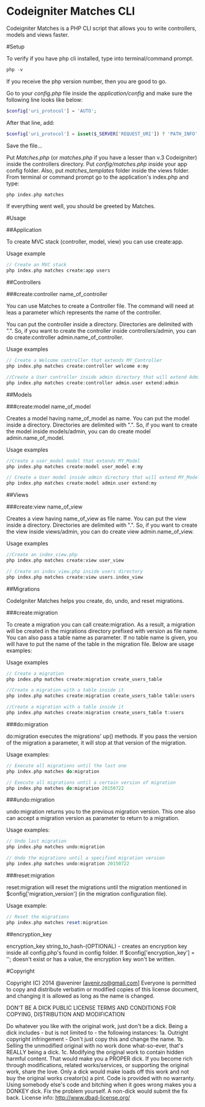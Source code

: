 Codeigniter Matches CLI
======================

Codeigniter Matches is a PHP CLI script that allows you to write controllers, models and views faster.

#Setup

To verify if you have php cli installed, type into terminal/command prompt.
```php
php -v
```
If you receive the php version number, then you are good to go.

Go to your *config.php* file inside the *application/config* and make sure the following line looks like below:
```php
$config['uri_protocol'] = 'AUTO';
```
After that line, add:
```php
$config['uri_protocol'] = isset($_SERVER['REQUEST_URI']) ? 'PATH_INFO' : 'CLI';
```

Save the file...

Put *Matches.php* (or *matches.php* if you have a lesser than v.3 Codeigniter) inside the controllers directory. Put *config/matches.php* inside your app config folder. Also, put *matches_templates* folder inside the views folder.
From terminal or command prompt go to the application's index.php and type:
```php
php index.php matches
```

If everything went well, you should be greeted by Matches.

#Usage

##Application

To create MVC stack (controller, model, view) you can use create:app.

Usage example
```php
// Create an MVC stack
php index.php matches create:app users
```

##Controllers

###create:controller name_of_controller

You can use Matches to create a Controller file. The command will need at leas a parameter which represents the name of the controller.

You can put the controller inside a directory. Directories are delimited with ".". So, if you want to create the controller inside controllers/admin, you can do create:controller admin.name_of_controller.

Usage examples
```php
// Create a Welcome controller that extends MY_Controller
php index.php matches create:controller welcome e:my

//Create a User controller inside admin directory that will extend Admin_Controller
php index.php matches create:controller admin.user extend:admin
```

##Models

###create:model name_of_model

Creates a model having name_of_model as name. You can put the model inside a directory. Directories are delimited with ".". So, if you want to create the model inside models/admin, you can do create model admin.name_of_model.

Usage examples

```php
//Create a user_model model that extends MY_Model
php index.php matches create:model user_model e:my

// Create a User model inside admin directory that will extend MY_Model
php index.php matches create:model admin.user extend:my
```

##Views

###create:view name_of_view

Creates a view having name_of_view as file name. You can put the view inside a directory. Directories are delimited with ".". So, if you want to create the view inside views/admin, you can do create view admin.name_of_view.

Usage examples

```php
//Create an index_view.php
php index.php matches create:view user_view

// Create an index_view.php inside users directory
php index.php matches create:view users.index_view
```

##Migrations

CodeIgniter Matches helps you create, do, undo, and reset migrations.

###create:migration

To create a migration you can call create:migration. As a result, a migration will be created in the migrations directory prefixed with version as file name. You can also pass a table name as parameter. If no table name is given, you will have to put the name of the table in the migration file. Below are usage examples:

Usage examples
```php
// Create a migration
php index.php matches create:migration create_users_table

//Create a migration with a table inside it
php index.php matches create:migration create_users_table table:users

//Create a migration with a table inside it
php index.php matches create:migration create_users_table t:users
```

###do:migration

do:migration executes the migrations' up() methods. If you pass the version of the migration a parameter, it will stop at that version of the migration.

Usage examples:
```php
// Execute all migrations until the last one
php index.php matches do:migration

// Execute all migrations until a certain version of migration
php index.php matches do:migration 20150722
```

###undo:migration

undo:migration returns you to the previous migration version. This one also can accept a migration version as parameter to return to a migration.

Usage examples:
```php
// Undo last migration
php index.php matches undo:migration

// Undo the migrations until a specified migration version
php index.php matches undo:migration 20150722
```

###reset:migration

reset:migration will reset the migrations until the migration mentioned in $config['migration_version'] (in the migration configuration file).

Usage example:
```php
// Reset the migrations
php index.php matches reset:migration
```

##encryption_key

encryption_key string_to_hash-(OPTIONAL) - creates an encryption key inside all config.php's found in config folder. If $config['encryption_key'] = ''; doesn't exist or has a value, the encryption key won't be written.


#Copyright

Copyright (C) 2014 @avenirer [avenir.ro@gmail.com]
Everyone is permitted to copy and distribute verbatim or modified copies of this license document, and changing it is allowed as long as the name is changed.

DON'T BE A DICK PUBLIC LICENSE TERMS AND CONDITIONS FOR COPYING, DISTRIBUTION AND MODIFICATION

Do whatever you like with the original work, just don't be a dick.
Being a dick includes - but is not limited to - the following instances:
1a. Outright copyright infringement - Don't just copy this and change the name.
1b. Selling the unmodified original with no work done what-so-ever, that's REALLY being a dick.
1c. Modifying the original work to contain hidden harmful content. That would make you a PROPER dick.
If you become rich through modifications, related works/services, or supporting the original work, share the love. Only a dick would make loads off this work and not buy the original works creator(s) a pint.
Code is provided with no warranty. 
Using somebody else's code and bitching when it goes wrong makes you a DONKEY dick. 
Fix the problem yourself. A non-dick would submit the fix back.
License info: http://www.dbad-license.org/
